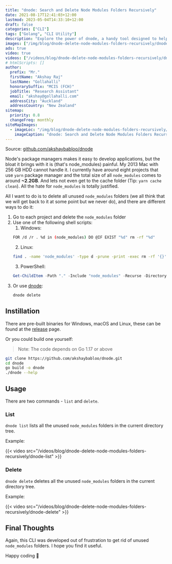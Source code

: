 ```yaml
---
title: "dnode: Search and Delete Node Modules Folders Recursively"
date: 2021-08-17T12:41:03+12:00
lastmod: 2023-05-04T14:33:10+12:00
draft: false
categories: ["CLI"]
tags: ["Golang", "CLI Utility"]
description: "Explore the power of dnode, a handy tool designed to help you efficiently search and delete Node Modules folders recursively. Save valuable disk space and declutter your development environment by mastering this essential utility for Node.js developers."
images: ["/img/blog/dnode-delete-node-modules-folders-recursively/dnode.png"]
ads: true
video: true
videos: ["/videos/blog/dnode-delete-node-modules-folders-recursively/dnode-list.mp4", "/videos/blog/dnode-delete-node-modules-folders-recursively/dnode-delete.mp4"]
# htmlScripts: []
author:
  prefix: "Mr."
  firstName: "Akshay Raj"
  lastName: "Gollahalli"
  honorarySuffix: "MCIS (FCH)"
  jobTitle: "Research Assistant"
  email: "akshay@gollahalli.com"
  addressCity: "Auckland"
  addressCountry: "New Zealand"
sitemap:
  priority: 0.8
  changeFreq: monthly
siteMapImages:
  - imageLoc: "/img/blog/dnode-delete-node-modules-folders-recursively/dnode.png"
    imageCaption: "dnode: Search and Delete Node Modules Folders Recursively"
---
```


Source: [github.com/akshaybabloo/dnode](https://github.com/akshaybabloo/dnode)

Node's package managers makes it easy to develop applications, but the bloat it brings with it is (that's node_modules) painful. My 2013 Mac with 256 GB HDD cannot handle it. I currently have around eight projects that use `yarn` package manager and the total size of all `node_modules` comes to around **~2.2GB**. And lets not even get to the cache folder (Tip: `yarn cache clean`). All the hate for `node_modules` is totally justified.

All I want to do is to delete all unused `node_modules` folders (we all think that we will get back to it at some point but we never do), and there are different ways to do it:

1. Go to each project and delete the `node_modules` folder
2. Use one of the following shell scripts:
   1. Windows:
    ```sh
    FOR /d /r . %d in (node_modules) DO @IF EXIST "%d" rm -rf "%d"
    ```
   2. Linux:
    ```sh
    find . -name 'node_modules' -type d -prune -print -exec rm -rf '{}' \;
    ```
   3. PowerShell:
    ```ps1
    Get-ChildItem -Path "." -Include "node_modules" -Recurse -Directory | Remove-Item -Recurse -Force
    ```
3. Or use [dnode](https://github.com/akshaybabloo/dnode/releases/latest):
   ```sh
   dnode delete
   ```

## Instillation

There are pre-built binaries for Windows, macOS and Linux, these can be found at the [release](https://github.com/akshaybabloo/dnode/releases/latest) page.

Or you could build one yourself:

> Note: The code depends on Go 1.17 or above

```sh
git clone https://github.com/akshaybabloo/dnode.git
cd dnode
go build -o dnode
./dnode --help
```

<!--adsense-->

## Usage

There are two commands - `list` and `delete`.

### List

`dnode list` lists all the unused `node_modules` folders in the current directory tree.
 
 Example:

{{< video src="/videos/blog/dnode-delete-node-modules-folders-recursively/dnode-list" >}}

### Delete

`dnode delete` deletes all the unused `node_modules` folders in the current directory tree.

 Example:

{{< video src="/videos/blog/dnode-delete-node-modules-folders-recursively/dnode-delete" >}}

## Final Thoughts

Again, this CLI was developed out of frustration to get rid of unused `node_modules` folders. I hope you find it useful.

Happy coding 🍾

